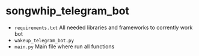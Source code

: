 # songwhip_telegram_bot

- `requirements.txt` All needed libraries and frameworks to corrently work bot
- `wakeup_telegram_bot.py`
- `main.py` Main file where run all functions
